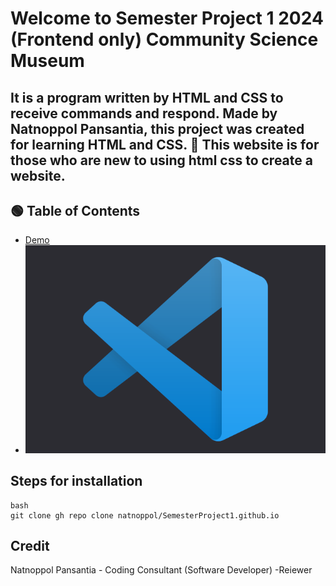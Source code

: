 # Welcome to Semester Project 1 2024 (Frontend only) Community Science Museum

## It is a program written by  HTML and CSS to receive commands and respond. Made by Natnoppol Pansantia, this project was created for learning  HTML and CSS.  💖 This website is for those who are new to using html css to create a website.


##  🟢 Table of Contents
- [Demo](https://natnoppol.github.io/SemesterProject1.github.io/)
- ![banner img](https://github.com/natnoppol/JavaScript1/blob/main/Photo/4f0ac3e0-visual_studio_code.png)


## Steps for installation

```
bash
git clone gh repo clone natnoppol/SemesterProject1.github.io

```

## Credit
Natnoppol Pansantia - Coding Consultant (Software Developer)
-Reiewer
